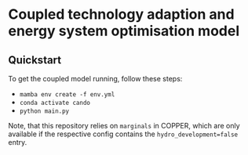 # Coupled technology adaption and energy system optimisation model

## Quickstart

To get the coupled model running, follow these steps:

* `mamba env create -f env.yml`
* `conda activate cando`
* `python main.py`

Note, that this repository relies on `marginals` in COPPER, which are only available if the respective config contains the `hydro_development=false` entry.
